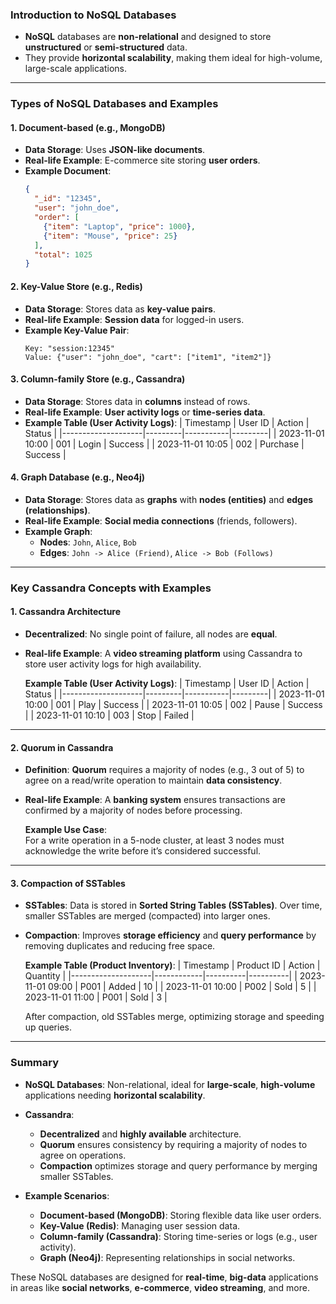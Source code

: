 ### **Introduction to NoSQL Databases**
- **NoSQL** databases are **non-relational** and designed to store **unstructured** or **semi-structured** data.
- They provide **horizontal scalability**, making them ideal for high-volume, large-scale applications.

---

### **Types of NoSQL Databases and Examples**

#### 1. **Document-based (e.g., MongoDB)**  
- **Data Storage**: Uses **JSON-like documents**.
- **Real-life Example**: E-commerce site storing **user orders**.
- **Example Document**:
  ```json
  {
    "_id": "12345",
    "user": "john_doe",
    "order": [
      {"item": "Laptop", "price": 1000},
      {"item": "Mouse", "price": 25}
    ],
    "total": 1025
  }
  ```

#### 2. **Key-Value Store (e.g., Redis)**  
- **Data Storage**: Stores data as **key-value pairs**.
- **Real-life Example**: **Session data** for logged-in users.
- **Example Key-Value Pair**:
  ```
  Key: "session:12345"
  Value: {"user": "john_doe", "cart": ["item1", "item2"]}
  ```

#### 3. **Column-family Store (e.g., Cassandra)**  
- **Data Storage**: Stores data in **columns** instead of rows.
- **Real-life Example**: **User activity logs** or **time-series data**.
- **Example Table (User Activity Logs)**:
  | Timestamp          | User ID | Action    | Status  |
  |--------------------|---------|-----------|---------|
  | 2023-11-01 10:00   | 001     | Login     | Success |
  | 2023-11-01 10:05   | 002     | Purchase  | Success |

#### 4. **Graph Database (e.g., Neo4j)**  
- **Data Storage**: Stores data as **graphs** with **nodes (entities)** and **edges (relationships)**.
- **Real-life Example**: **Social media connections** (friends, followers).
- **Example Graph**:  
  - **Nodes**: `John`, `Alice`, `Bob`
  - **Edges**: `John -> Alice (Friend)`, `Alice -> Bob (Follows)`

---

### **Key Cassandra Concepts with Examples**

#### **1. Cassandra Architecture**
- **Decentralized**: No single point of failure, all nodes are **equal**.
- **Real-life Example**: A **video streaming platform** using Cassandra to store user activity logs for high availability.
  
  **Example Table (User Activity Logs)**:
  | Timestamp          | User ID | Action    | Status  |
  |--------------------|---------|-----------|---------|
  | 2023-11-01 10:00   | 001     | Play      | Success |
  | 2023-11-01 10:05   | 002     | Pause     | Success |
  | 2023-11-01 10:10   | 003     | Stop      | Failed  |

---

#### **2. Quorum in Cassandra**
- **Definition**: **Quorum** requires a majority of nodes (e.g., 3 out of 5) to agree on a read/write operation to maintain **data consistency**.
- **Real-life Example**: A **banking system** ensures transactions are confirmed by a majority of nodes before processing.

  **Example Use Case**:  
  For a write operation in a 5-node cluster, at least 3 nodes must acknowledge the write before it’s considered successful.

---

#### **3. Compaction of SSTables**
- **SSTables**: Data is stored in **Sorted String Tables (SSTables)**. Over time, smaller SSTables are merged (compacted) into larger ones.
- **Compaction**: Improves **storage efficiency** and **query performance** by removing duplicates and reducing free space.

  **Example Table (Product Inventory)**:
  | Timestamp          | Product ID | Action   | Quantity |
  |--------------------|------------|----------|----------|
  | 2023-11-01 09:00   | P001       | Added    | 10       |
  | 2023-11-01 10:00   | P002       | Sold     | 5        |
  | 2023-11-01 11:00   | P001       | Sold     | 3        |

  After compaction, old SSTables merge, optimizing storage and speeding up queries.

---

### **Summary**
- **NoSQL Databases**: Non-relational, ideal for **large-scale**, **high-volume** applications needing **horizontal scalability**.
- **Cassandra**:
  - **Decentralized** and **highly available** architecture.
  - **Quorum** ensures consistency by requiring a majority of nodes to agree on operations.
  - **Compaction** optimizes storage and query performance by merging smaller SSTables.

- **Example Scenarios**:  
  - **Document-based (MongoDB)**: Storing flexible data like user orders.
  - **Key-Value (Redis)**: Managing user session data.
  - **Column-family (Cassandra)**: Storing time-series or logs (e.g., user activity).
  - **Graph (Neo4j)**: Representing relationships in social networks.

These NoSQL databases are designed for **real-time**, **big-data** applications in areas like **social networks**, **e-commerce**, **video streaming**, and more.
